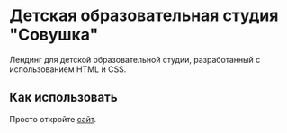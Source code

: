 # Детская образовательная студия "Совушка"

Лендинг для детской образовательной студии, разработанный с использованием HTML и CSS.

## Как использовать
Просто откройте [сайт](https://eugen-python.github.io/web_school/).
